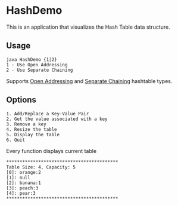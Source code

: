 # HashDemo

This is an application that visualizes the Hash Table data structure.

## Usage
```
java HashDemo {1|2}
1 - Use Open Addressing
2 - Use Separate Chaining
```

Supports [Open Addressing](https://en.wikipedia.org/wiki/Hash_table#Open_addressing) and [Separate Chaining](https://en.wikipedia.org/wiki/Hash_table#Separate_chaining) hashtable types.

## Options

```
1. Add/Replace a Key-Value Pair
2. Get the value associated with a key
3. Remove a key
4. Resize the table
5. Display the table
6. Quit
```

Every function displays current table
```
******************************************
Table Size: 4, Capacity: 5
[0]: orange:2
[1]: null
[2]: banana:1
[3]: peach:3
[4]: pear:3
******************************************
```
